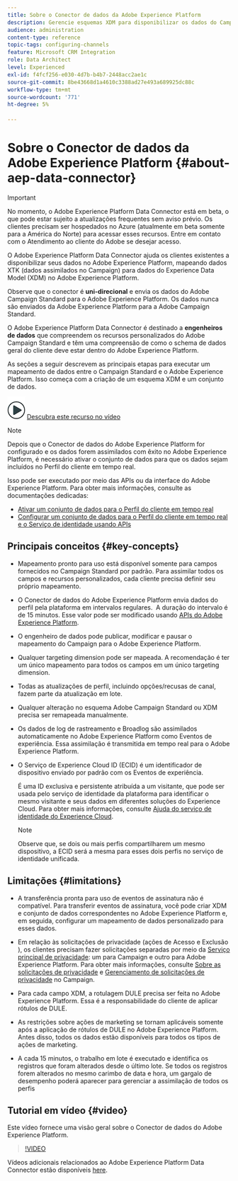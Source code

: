 ```yaml
---
title: Sobre o Conector de dados da Adobe Experience Platform
description: Gerencie esquemas XDM para disponibilizar os dados do Campaign Standard no Adobe Experience Platform.
audience: administration
content-type: reference
topic-tags: configuring-channels
feature: Microsoft CRM Integration
role: Data Architect
level: Experienced
exl-id: f4fcf256-e030-4d7b-b4b7-2448acc2ae1c
source-git-commit: 8be43668d1a4610c3388ad27e493a689925dc88c
workflow-type: tm+mt
source-wordcount: '771'
ht-degree: 5%

---
```


# Sobre o Conector de dados da Adobe Experience Platform {#about-aep-data-connector}

>[!IMPORTANT]
>
>No momento, o Adobe Experience Platform Data Connector está em beta, o que pode estar sujeito a atualizações frequentes sem aviso prévio. Os clientes precisam ser hospedados no Azure (atualmente em beta somente para a América do Norte) para acessar esses recursos. Entre em contato com o Atendimento ao cliente do Adobe se desejar acesso.

O Adobe Experience Platform Data Connector ajuda os clientes existentes a disponibilizar seus dados no Adobe Experience Platform, mapeando dados XTK (dados assimilados no Campaign) para dados do Experience Data Model (XDM) no Adobe Experience Platform.

Observe que o conector é **uni-direcional** e envia os dados do Adobe Campaign Standard para o Adobe Experience Platform. Os dados nunca são enviados da Adobe Experience Platform para a Adobe Campaign Standard.

O Adobe Experience Platform Data Connector é destinado a **engenheiros de dados** que compreendem os recursos personalizados do Adobe Campaign Standard e têm uma compreensão de como o schema de dados geral do cliente deve estar dentro do Adobe Experience Platform.

As seções a seguir descrevem as principais etapas para executar um mapeamento de dados entre o Campaign Standard e o Adobe Experience Platform. Isso começa com a criação de um esquema XDM e um conjunto de dados.

![](assets/do-not-localize/how-to-video.png) [Descubra este recurso no vídeo](#video)

>[!NOTE]
>Depois que o Conector de dados do Adobe Experience Platform for configurado e os dados forem assimilados com êxito no Adobe Experience Platform, é necessário ativar o conjunto de dados para que os dados sejam incluídos no Perfil do cliente em tempo real.
>
>Isso pode ser executado por meio das APIs ou da interface do Adobe Experience Platform. Para obter mais informações, consulte as documentações dedicadas:
>
>* [Ativar um conjunto de dados para o Perfil do cliente em tempo real](https://experienceleague.adobe.com/docs/experience-platform/rtcdp/datasets/dataset.html)
>* [Configurar um conjunto de dados para o Perfil do cliente em tempo real e o Serviço de identidade usando APIs](https://experienceleague.adobe.com/docs/experience-platform/catalog/api/getting-started.html)


## Principais conceitos {#key-concepts}

* Mapeamento pronto para uso está disponível somente para campos fornecidos no Campaign Standard por padrão. Para assimilar todos os campos e recursos personalizados, cada cliente precisa definir seu próprio mapeamento.

* O Conector de dados do Adobe Experience Platform envia dados do perfil pela plataforma em intervalos regulares. &#x200B; A duração do intervalo é de 15 minutos. Esse valor pode ser modificado usando [APIs do Adobe Experience Platform](https://experienceleague.adobe.com/docs/experience-platform/ingestion/home.html).

* O engenheiro de dados pode publicar, modificar e pausar o mapeamento do Campaign para o Adobe Experience Platform.

* Qualquer targeting dimension pode ser mapeada. A recomendação é ter um único mapeamento para todos os campos em um único targeting dimension.

* Todas as atualizações de perfil, incluindo opções/recusas de canal, fazem parte da atualização em lote.

* Qualquer alteração no esquema Adobe Campaign Standard ou XDM precisa ser remapeada manualmente. &#x200B;

* Os dados de log de rastreamento e Broadlog são assimilados automaticamente no Adobe Experience Platform como Eventos de experiência. Essa assimilação é transmitida em tempo real para o Adobe Experience Platform.

* O Serviço de Experience Cloud ID (ECID) é um identificador de dispositivo enviado por padrão com os Eventos de experiência.

   É uma ID exclusiva e persistente atribuída a um visitante, que pode ser usada pelo serviço de identidade da plataforma para identificar o mesmo visitante e seus dados em diferentes soluções do Experience Cloud. Para obter mais informações, consulte [Ajuda do serviço de identidade do Experience Cloud](https://experienceleague.adobe.com/docs/id-service/using/home.html?lang=pt-BR).

   >[!NOTE]
   >
   >Observe que, se dois ou mais perfis compartilharem um mesmo dispositivo, a ECID será a mesma para esses dois perfis no serviço de identidade unificada.

## Limitações {#limitations}

* A transferência pronta para uso de eventos de assinatura não é compatível. Para transferir eventos de assinatura, você pode criar XDM e conjunto de dados correspondentes no Adobe Experience Platform e, em seguida, configurar um mapeamento de dados personalizado para esses dados.

* Em relação às solicitações de privacidade (ações de Acesso e Exclusão ), os clientes precisam fazer solicitações separadas por meio da [Serviço principal de privacidade](https://experienceleague.adobe.com/docs/experience-platform/privacy/home.html#how-to-use-privacy-service-to-manage-privacy-job-requests): um para Campaign e outro para Adobe Experience Platform. Para obter mais informações, consulte [Sobre as solicitações de privacidade](https://experienceleague.adobe.com/docs/campaign-standard/using/getting-started/privacy/privacy-requests.html?lang=pt-BR#getting-started) e [Gerenciamento de solicitações de privacidade](https://helpx.adobe.com/br/campaign/kb/acs-privacy.html#ManagingPrivacyRequests) no Campaign.

* Para cada campo XDM, a rotulagem DULE precisa ser feita no Adobe Experience Platform. Essa é a responsabilidade do cliente de aplicar rótulos de DULE.

* As restrições sobre ações de marketing se tornam aplicáveis somente após a aplicação de rótulos de DULE no Adobe Experience Platform. Antes disso, todos os dados estão disponíveis para todos os tipos de ações de marketing.

* A cada 15 minutos, o trabalho em lote é executado e identifica os registros que foram alterados desde o último lote. Se todos os registros forem alterados no mesmo carimbo de data e hora, um gargalo de desempenho poderá aparecer para gerenciar a assimilação de todos os perfis

## Tutorial em vídeo {#video}

Este vídeo fornece uma visão geral sobre o Conector de dados do Adobe Experience Platform.

>[!VIDEO](https://video.tv.adobe.com/v/27304?quality=12&captions=eng)

Vídeos adicionais relacionados ao Adobe Experience Platform Data Connector estão disponíveis [here](https://experienceleague.adobe.com/docs/campaign-learn/campaign-standard-tutorials/administrating/adobe-experience-platform-data-connector/understanding-the-adobe-experience-platform-data-connector.html).
